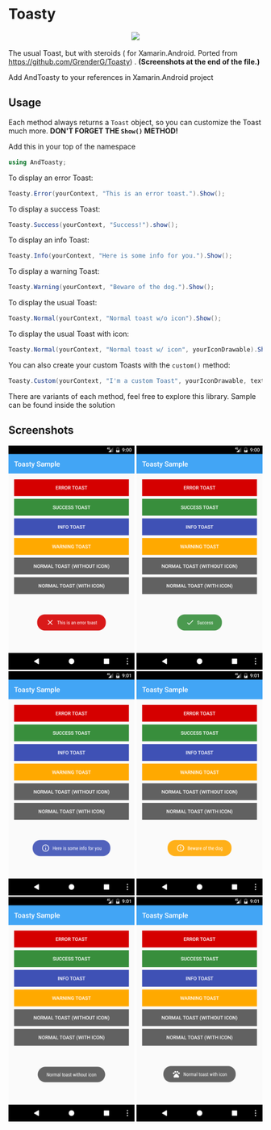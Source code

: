 # Toasty
<div align="center">
	<img src="https://raw.githubusercontent.com/GrenderG/Toasty/master/art/web_hi_res_512.png" width="128">
</div>

The usual Toast, but with steroids ( for Xamarin.Android. Ported from https://github.com/GrenderG/Toasty) . **(Screenshots at the end of the file.)**

Add AndToasty to your references in Xamarin.Android project

Usage
--

Each method always returns a `Toast` object, so you can customize the Toast much more. **DON'T FORGET THE `Show()` METHOD!**

Add this in your top of the namespace
``` C#
using AndToasty;
```

To display an error Toast:

``` C#
Toasty.Error(yourContext, "This is an error toast.").Show();
```
To display a success Toast:

``` C#
Toasty.Success(yourContext, "Success!").show();
```
To display an info Toast:

``` C#
Toasty.Info(yourContext, "Here is some info for you.").Show();
```
To display a warning Toast:

```  C#
Toasty.Warning(yourContext, "Beware of the dog.").Show();
```
To display the usual Toast:

```  C#
Toasty.Normal(yourContext, "Normal toast w/o icon").Show();
```
To display the usual Toast with icon:

```  C#
Toasty.Normal(yourContext, "Normal toast w/ icon", yourIconDrawable).Show();
```

You can also create your custom Toasts with the `custom()` method:
```  C#
Toasty.Custom(yourContext, "I'm a custom Toast", yourIconDrawable, textColor, tintColor, duration, withIcon, true).Show();
```

There are variants of each method, feel free to explore this library. Sample can be found inside the solution

Screenshots
--

<img src="https://raw.githubusercontent.com/albilaga/Toasty/master/Screenshots/Error.png" width="250">
<img src="https://raw.githubusercontent.com/albilaga/Toasty/master/Screenshots/Success.png" width="250">
<img src="https://raw.githubusercontent.com/albilaga/Toasty/master/Screenshots/Info.png" width="250">
<img src="https://raw.githubusercontent.com/albilaga/Toasty/master/Screenshots/Warning.png" width="250">
<img src="https://raw.githubusercontent.com/albilaga/Toasty/master/Screenshots/Normal%20WO%20icon.png" width="250">
<img src="https://raw.githubusercontent.com/albilaga/Toasty/master/Screenshots/Normal%20W%20Icon.png" width="250">
